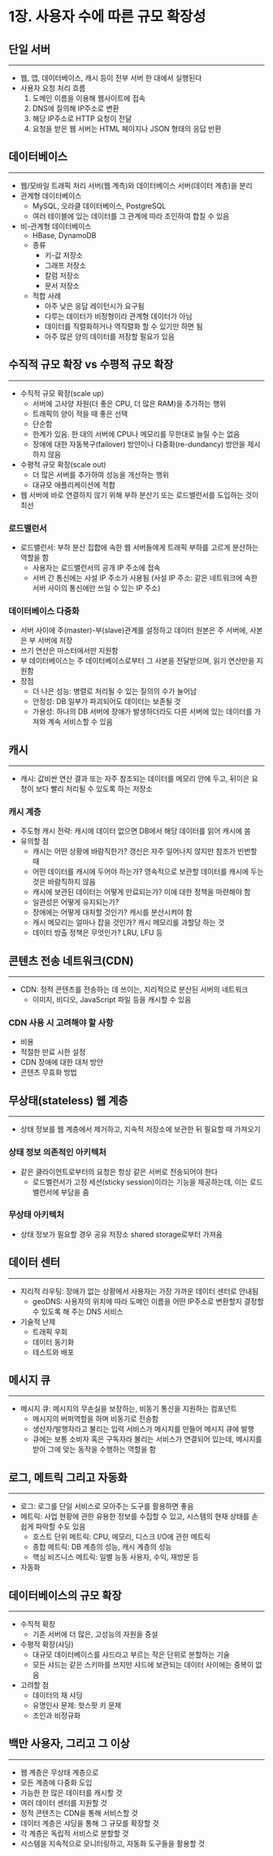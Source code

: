 # 1장. 사용자 수에 따른 규모 확장성

## 단일 서버

---

- 웹, 앱, 데이터베이스, 캐시 등이 전부 서버 한 대에서 실행된다
- 사용자 요청 처리 흐름
    1. 도메인 이름을 이용해 웹사이트에 접속
    2. DNS에 질의해 IP주소로 변환
    3. 해당 IP주소로 HTTP 요청이 전달
    4. 요청을 받은 웹 서버는 HTML 페이지나 JSON 형태의 응답 반환

## 데이터베이스

---

- 웹/모바일 트래픽 처리 서버(웹 계측)와 데이터베이스 서버(데이터 계층)을 분리
- 관계형 데이터베이스
    - MySQL, 오라클 데이터베이스, PostgreSQL
    - 여러 테이블에 있는 데이터를 그 관계에 따라 조인하여 합칠 수 있음
- 비-관계형 데이터베이스
    - HBase, DynamoDB
    - 종류
        - 키-값 저장소
        - 그래프 저장소
        - 칼럼 저장소
        - 문서 저장소
    - 적합 사례
        - 아주 낮은 응답 레이턴시가 요구됨
        - 다루는 데이터가 비정형이라 관계형 데이터가 아님
        - 데이터를 직렬화하거나 역직렬화 할 수 있기만 하면 됨
        - 아주 많은 양의 데이터를 저장할 필요가 있음

## 수직적 규모 확장 vs 수평적 규모 확장

---

- 수직적 규모 확장(scale up)
    - 서버에 고사양 자원(더 좋은 CPU, 더 많은 RAM)을 추가하는 행위
    - 트래픽의 양이 적을 때 좋은 선택
    - 단순함
    - 한계가 있음. 한 대의 서버에 CPU나 메모리를 무한대로 늘릴 수는 없음
    - 장애에 대한 자동복구(failover) 방안이나 다중화(re-dundancy) 방안을 제시하지 않음
- 수평적 규모 확장(scale out)
    - 더 많은 서버를 추가하여 성능을 개선하는 행위
    - 대규모 애플리케이션에 적합
- 웹 서버에 바로 연결하지 않기 위해 부하 분산기 또는 로드밸런서를 도입하는 것이 최선

### 로드밸런서

- 로드밸런서: 부하 분산 집합에 속한 웹 서버들에게 트래픽 부하를 고르게 분산하는 역할을 함
    - 사용자는 로드밸런서의 공개 IP 주소에 접속
    - 서버 간 통신에는 사설 IP 주소가 사용됨 (사설 IP 주소: 같은 네트워크에 속한 서버 사이의 통신에만 쓰일 수 있는 IP 주소)

### 데이터베이스 다중화

- 서버 사이에 주(master)-부(slave)관계를 설정하고 데이터 원본은 주 서버에, 사본은 부 서버에 저장
- 쓰기 연산은 마스터에서만 지원함
- 부 데이터베이스는 주 데이터베이스로부터 그 사본을 전달받으며, 읽기 연산만을 지원함
- 장점
    - 더 나은 성능: 병렬로 처리될 수 있는 질의의 수가 늘어남
    - 안정성: DB 일부가 파괴되어도 데이터는 보존될 것
    - 가용성: 하나의 DB 서버에 장애가 발생하더라도 다른 서버에 있는 데이터를 가져와 계속 서비스할 수 있음

## 캐시

---

- 캐시: 값비싼 연산 결과 또는 자주 참조되는 데이터를 메모리 안에 두고, 뒤이은 요청이 보다 빨리 처리될 수 있도록 하는 저장소

### 캐시 계층

- 주도형 캐시 전략: 캐시에 데이터 없으면 DB에서 해당 데이터를 읽어 캐시에 씀
- 유의할 점
    - 캐시는 어떤 상황에 바람직한가? 갱신은 자주 일어나지 않지만 참조가 빈번할 때
    - 어떤 데이터를 캐시에 두어야 하는가? 영속적으로 보관할 데이터를 캐시에 두는 것은 바람직하지 않음
    - 캐시에 보관된 데이터는 어떻게 만료되는가? 이에 대한 정책을 마련해야 함
    - 일관성은 어떻게 유지되는가?
    - 장애에는 어떻게 대처할 것인가? 캐시를 분산시켜야 함
    - 캐시 메모리는 얼마나 잡을 것인가? 캐시 메모리를 과할당 하는 것
    - 데이터 방출 정책은 무엇인가? LRU, LFU 등

## 콘텐츠 전송 네트워크(CDN)

---

- CDN: 정적 콘텐츠를 전송하는 데 쓰이는, 지리적으로 분산된 서버의 네트워크
    - 이미지, 비디오, JavaScript 파일 등을 캐시할 수 있음

### CDN 사용 시 고려해야 할 사항

- 비용
- 적절한 만료 시한 설정
- CDN 장애에 대한 대처 방안
- 콘텐츠 무효화 방법

## 무상태(stateless) 웹 계층

---

- 상태 정보를 웹 계층에서 제거하고, 지속적 저장소에 보관한 뒤 필요할 때 가져오기

### 상태 정보 의존적인 아키텍처

- 같은 클라이언트로부터의 요청은 항상 같은 서버로 전송되어야 한다
    - 로드밸런서가 고정 세션(sticky session)이라는 기능을 제공하는데, 이는 로드밸런서에 부담을 줌

### 무상태 아키텍처

- 상태 정보가 필요할 경우 공유 저장소 shared storage로부터 가져옴

## 데이터 센터

---

- 지리적 라우팅: 장애가 없는 상황에서 사용자는 가장 가까운 데이터 센터로 안내됨
    - geoDNS: 사용자의 위치에 따라 도메인 이름을 어떤 IP주소로 변환할지 결정할 수 있도록 해 주는 DNS 서비스
- 기술적 난제
    - 트래픽 우회
    - 데이터 동기화
    - 테스트와 배포

## 메시지 큐

---

- 메시지 큐: 메시지의 무손실을 보장하는, 비동기 통신을 지원하는 컴포넌트
    - 메시지의 버퍼역할을 하며 비동기로 전송함
    - 생산자/발행자라고 불리는 입력 서비스가 메시지를 만들어 메시지 큐에 발행
    - 큐에는 보통 소비자 혹은 구독자라 불리는 서비스가 연결되어 있는데, 메시지를 받아 그에 맞는 동작을 수행하는 역할을 함

## 로그, 메트릭 그리고 자동화

---

- 로그: 로그를 단일 서비스로 모아주는 도구를 활용하면 좋음
- 메트릭: 사업 현황에 관한 유용한 정보를 수집할 수 있고, 시스템의 현재 상태를 손쉽게 파악할 수도 있음
    - 호스트 단위 메트릭: CPU, 메모리, 디스크 I/O에 관한 메트릭
    - 종합 메트릭: DB 계층의 성능, 캐시 계층의 성능
    - 핵심 비즈니스 메트릭: 일별 능동 사용자, 수익, 재방문 등
- 자동화

## 데이터베이스의 규모 확장

---

- 수직적 확장
    - 기존 서버에 더 많은, 고성능의 자원을 증설
- 수평적 확장(샤딩)
    - 대규모 데이터베이스를 샤드라고 부르는 작은 단위로 분할하는 기술
    - 모든 샤드는 같은 스키마를 쓰지만 샤드에 보관되는 데이터 사이에는 중복이 없음
- 고려할 점
    - 데이터의 재 샤딩
    - 유명인사 문제: 핫스팟 키 문제
    - 조인과 비정규화

## 백만 사용자, 그리고 그 이상

---

- 웹 계층은 무상태 계층으로
- 모든 계층에 다중화 도입
- 가능한 한 많은 데이터를 캐시할 것
- 여러 데이터 센터를 지원할 것
- 정적 콘텐츠는 CDN을 통해 서비스할 것
- 데이터 계층은 샤딩을 통해 그 규모를 확장할 것
- 각 계층은 독립적 서비스로 분할할 것
- 시스템을 지속적으로 모니터링하고, 자동화 도구들을 활용할 것